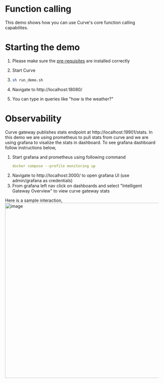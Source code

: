 # Function calling
This demo shows how you can use Curve's core function calling capabilites.

# Starting the demo
1. Please make sure the [pre-requisites](https://github.com/curvelaboratory/Curve/?tab=readme-ov-file#prerequisites) are installed correctly
2. Start Curve

3.
   ```sh
   sh run_demo.sh
   ```
4. Navigate to http://localhost:18080/
5. You can type in queries like "how is the weather?"

# Observability
Curve gateway publishes stats endpoint at http://localhost:19901/stats. In this demo we are using prometheus to pull stats from curve  and we are using grafana to visalize the stats in dashboard. To see grafana dashboard follow instructions below,

1. Start grafana and prometheus using following command
   ```yaml
   docker compose --profile monitoring up
   ```
1. Navigate to http://localhost:3000/ to open grafana UI (use admin/grafana as credentials)
1. From grafana left nav click on dashboards and select "Intelligent Gateway Overview" to view curve  gateway stats


Here is a sample interaction,
<img width="575" alt="image" src="https://github.com/user-attachments/assets/e0929490-3eb2-4130-ae87-a732aea4d059">
